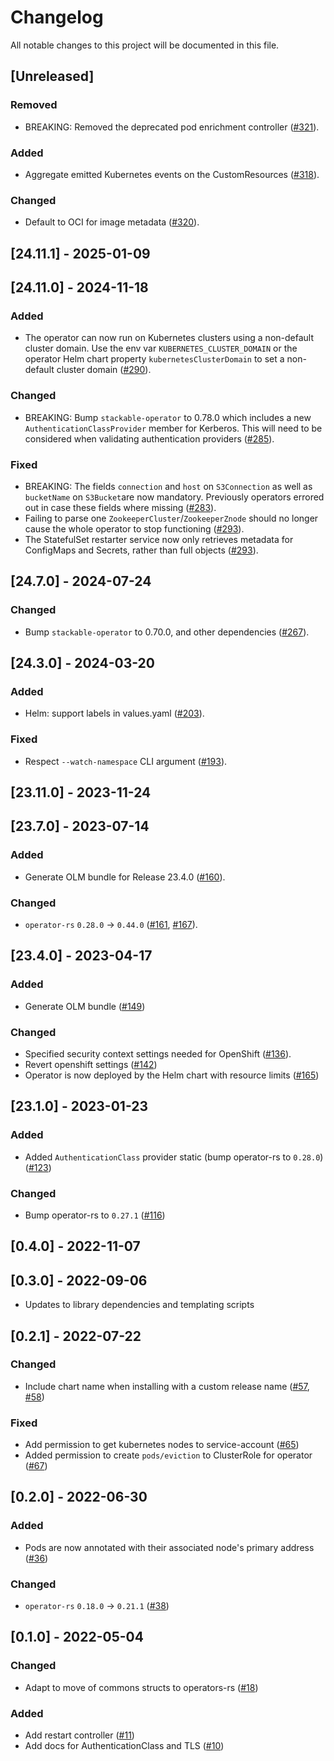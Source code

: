 # Changelog

All notable changes to this project will be documented in this file.

## [Unreleased]

### Removed

- BREAKING: Removed the deprecated pod enrichment controller ([#321]).

### Added

- Aggregate emitted Kubernetes events on the CustomResources ([#318]).

### Changed

- Default to OCI for image metadata ([#320]).

[#318]: https://github.com/stackabletech/commons-operator/pull/318
[#320]: https://github.com/stackabletech/commons-operator/pull/320
[#321]: https://github.com/stackabletech/commons-operator/pull/321

## [24.11.1] - 2025-01-09

## [24.11.0] - 2024-11-18

### Added

- The operator can now run on Kubernetes clusters using a non-default cluster domain.
  Use the env var `KUBERNETES_CLUSTER_DOMAIN` or the operator Helm chart property `kubernetesClusterDomain` to set a non-default cluster domain ([#290]).

### Changed

- BREAKING: Bump `stackable-operator` to 0.78.0 which includes a new `AuthenticationClassProvider` member for Kerberos. This will need to be considered when validating authentication providers ([#285]).

### Fixed

- BREAKING: The fields `connection` and `host` on `S3Connection` as well as `bucketName` on `S3Bucket`are now mandatory. Previously operators errored out in case these fields where missing ([#283]).
- Failing to parse one `ZookeeperCluster`/`ZookeeperZnode` should no longer cause the whole operator to stop functioning ([#293]).
- The StatefulSet restarter service now only retrieves metadata for ConfigMaps and Secrets, rather than full objects ([#293]).

[#283]: https://github.com/stackabletech/commons-operator/pull/283
[#285]: https://github.com/stackabletech/commons-operator/pull/285
[#290]: https://github.com/stackabletech/commons-operator/pull/290
[#293]: https://github.com/stackabletech/commons-operator/pull/293

## [24.7.0] - 2024-07-24

### Changed

- Bump `stackable-operator` to 0.70.0, and other dependencies ([#267]).

[#267]: https://github.com/stackabletech/commons-operator/pull/267

## [24.3.0] - 2024-03-20

### Added

- Helm: support labels in values.yaml ([#203]).

### Fixed

- Respect `--watch-namespace` CLI argument ([#193]).

[#193]: https://github.com/stackabletech/commons-operator/pull/193
[#203]: https://github.com/stackabletech/commons-operator/pull/203

## [23.11.0] - 2023-11-24

## [23.7.0] - 2023-07-14

### Added

- Generate OLM bundle for Release 23.4.0 ([#160]).

### Changed

- `operator-rs` `0.28.0` -> `0.44.0` ([#161], [#167]).

[#160]: https://github.com/stackabletech/commons-operator/pull/160
[#161]: https://github.com/stackabletech/commons-operator/pull/161
[#167]: https://github.com/stackabletech/commons-operator/pull/167

## [23.4.0] - 2023-04-17

### Added

- Generate OLM bundle ([#149])

[#149]: https://github.com/stackabletech/commons-operator/pull/149

### Changed

- Specified security context settings needed for OpenShift ([#136]).
- Revert openshift settings ([#142])
- Operator is now deployed by the Helm chart with resource limits ([#165])

[#136]: https://github.com/stackabletech/commons-operator/pull/136
[#142]: https://github.com/stackabletech/commons-operator/pull/142
[#165]: https://github.com/stackabletech/commons-operator/pull/165

## [23.1.0] - 2023-01-23

### Added

- Added `AuthenticationClass` provider static (bump operator-rs to `0.28.0`)  ([#123])

### Changed

- Bump operator-rs to `0.27.1` ([#116])

[#116]: https://github.com/stackabletech/commons-operator/pull/116
[#123]: https://github.com/stackabletech/commons-operator/pull/123

## [0.4.0] - 2022-11-07

## [0.3.0] - 2022-09-06

- Updates to library dependencies and templating scripts

## [0.2.1] - 2022-07-22

### Changed

- Include chart name when installing with a custom release name ([#57], [#58])

### Fixed

- Add permission to get kubernetes nodes to service-account ([#65])
- Added permission to create `pods/eviction` to ClusterRole for operator ([#67])

[#57]: https://github.com/stackabletech/commons-operator/pull/57
[#58]: https://github.com/stackabletech/commons-operator/pull/58
[#65]: https://github.com/stackabletech/commons-operator/pull/65
[#67]: https://github.com/stackabletech/commons-operator/pull/67

## [0.2.0] - 2022-06-30

### Added

- Pods are now annotated with their associated node's primary address ([#36])

### Changed

- `operator-rs` `0.18.0` -> `0.21.1` ([#38])

[#36]: https://github.com/stackabletech/commons-operator/pull/36
[#38]: https://github.com/stackabletech/commons-operator/pull/38

## [0.1.0] - 2022-05-04

### Changed

- Adapt to move of commons structs to operators-rs ([#18])

### Added

- Add restart controller ([#11])
- Add docs for AuthenticationClass and TLS ([#10])

[#10]: https://github.com/stackabletech/commons-operator/pull/10
[#11]: https://github.com/stackabletech/commons-operator/pull/11
[#18]: https://github.com/stackabletech/commons-operator/pull/18
